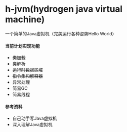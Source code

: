 # h-jvm(hydrogen java virtual machine)
一个简单的Java虚拟机（完美运行各种姿势Hello World）

#### 当前计划实现功能
* ~~类加载~~
* ~~类解析~~
* ~~运行时数据区域~~
* ~~指令集和解释器~~
* 异常处理
* 简易GC
* 简易线程

#### 参考资料
* 自己动手写Java虚拟机
* 深入理解Java虚拟机


